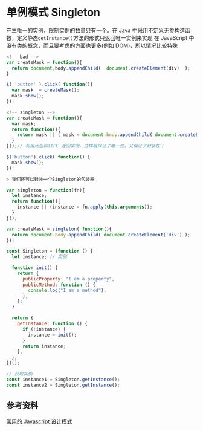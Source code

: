 # 单例模式 Singleton

产生唯一的实例，限制实例的数量只有一个。在 Java 中采用不定义无参构造函数，定义静态`getInstance()`方法的形式只返回唯一实例来实现
在 JavaScript 中没有类的概念，而且要考虑的方面也更多(例如 DOM)，所以情况比较特殊

```js
<!-- bad -->
var createMask = function(){
  return document,body.appendChild(  document.createElement(div)  );
}

$( 'button' ).click( function(){
  var mask  = createMask();
  mask.show();
});

<!-- singleton -->
var createMask = function(){
  var mask;
  return function(){
    return mask || ( mask = document.body.appendChild( document.createElement('div') ) )
  }
}();// 利用闭包和IIFE 返回实例，这样既保证了唯一性，又保证了封装性；

$('button').click( function() {
  mask.show();
});

> 我们还可以封装一个Singleton的包装器

var singleton = function(fn){
  let instance;
  return function(){
    instance || (instance = fn.apply(this,arguments));
  }
}();

var createMask = singleton( function(){
  return document.body.appendChild( document.createElement('div') );
});
```

```js
const Singleton = (function () {
  let instance; // 实例

  function init() {
    return {
      publicProperty: "I am a property",
      publicMethod: function () {
        console.log("I am a method");
      },
    };
  }

  return {
    getInstance: function () {
      if (!instance) {
        instance = init();
      }
      return instance;
    },
  };
})();

// 获取实例
const instance1 = Singleton.getInstance();
const instance2 = Singleton.getInstance();
```

## 参考资料

[常用的 Javascript 设计模式](http://blog.jobbole.com/29454/)
